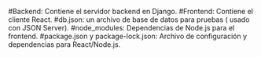 #Backend: 
Contiene el servidor backend en Django.
#Frontend: 
Contiene el cliente React.
#db.json: 
un archivo de base de datos para pruebas ( usado con JSON Server).
#node_modules: 
Dependencias de Node.js para el frontend.
#package.json y package-lock.json: 
Archivo de configuración y dependencias para React/Node.js.
